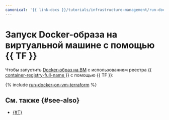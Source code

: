 ```yaml
---
canonical: '{{ link-docs }}/tutorials/infrastructure-management/run-docker-on-vm/terraform'
---
```


# Запуск Docker-образа на виртуальной машине с помощью {{ TF }}

Чтобы запустить [Docker-образ на ВМ](index.md) с использованием реестра [{{ container-registry-full-name }}](../../container-registry/) с помощью {{ TF }}:

{% include [run-docker-on-vm-terraform](../../../_tutorials/infrastructure/run-docker-on-vm-terraform.md) %}

## См. также {#see-also}

* [{#T}](console.md)